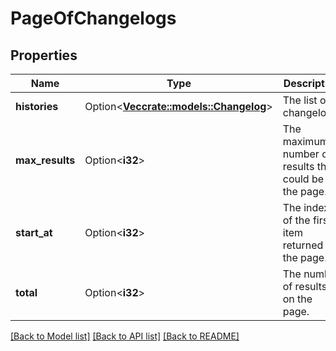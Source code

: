 # PageOfChangelogs

## Properties

Name | Type | Description | Notes
------------ | ------------- | ------------- | -------------
**histories** | Option<[**Vec<crate::models::Changelog>**](Changelog.md)> | The list of changelogs. | [optional][readonly]
**max_results** | Option<**i32**> | The maximum number of results that could be on the page. | [optional][readonly]
**start_at** | Option<**i32**> | The index of the first item returned on the page. | [optional][readonly]
**total** | Option<**i32**> | The number of results on the page. | [optional][readonly]

[[Back to Model list]](../README.md#documentation-for-models) [[Back to API list]](../README.md#documentation-for-api-endpoints) [[Back to README]](../README.md)


